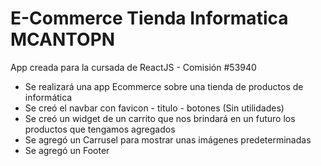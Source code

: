 # E-Commerce Tienda Informatica MCANTOPN 
App creada para la cursada de ReactJS - Comisión #53940

- Se realizará una app Ecommerce sobre una tienda de productos de informática
- Se creó el navbar con favicon - titulo - botones (Sin utilidades)
- Se creó un widget de un carrito que nos brindará en un futuro los productos que tengamos agregados
- Se agregó un Carrusel para mostrar unas imágenes predeterminadas
- Se agregó un Footer


